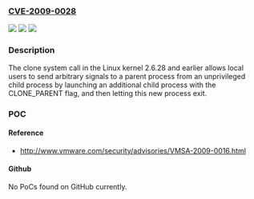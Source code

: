 ### [CVE-2009-0028](https://cve.mitre.org/cgi-bin/cvename.cgi?name=CVE-2009-0028)
![](https://img.shields.io/static/v1?label=Product&message=n%2Fa&color=blue)
![](https://img.shields.io/static/v1?label=Version&message=n%2Fa&color=blue)
![](https://img.shields.io/static/v1?label=Vulnerability&message=n%2Fa&color=brighgreen)

### Description

The clone system call in the Linux kernel 2.6.28 and earlier allows local users to send arbitrary signals to a parent process from an unprivileged child process by launching an additional child process with the CLONE_PARENT flag, and then letting this new process exit.

### POC

#### Reference
- http://www.vmware.com/security/advisories/VMSA-2009-0016.html

#### Github
No PoCs found on GitHub currently.

